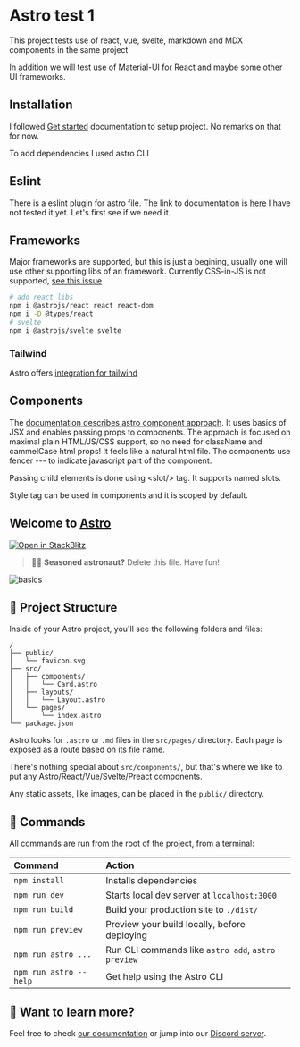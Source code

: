 # Astro test 1

This project tests use of react, vue, svelte, markdown and MDX components in the same project

In addition we will test use of Material-UI for React and maybe some other UI frameworks.

## Installation

I followed [Get started](https://docs.astro.build/en/getting-started/) documentation to setup project. No remarks on that for now.

To add dependencies I used astro CLI

## Eslint

There is a eslint plugin for astro file. The link to documentation is [here](https://ota-meshi.github.io/eslint-plugin-astro/user-guide/)
I have not tested it yet. Let's first see if we need it.

## Frameworks

Major frameworks are supported, but this is just a begining, usually one will use other supporting libs of an framework. Currently CSS-in-JS is not supported, [see this issue](https://github.com/withastro/astro/issues/4432)

```bash
# add react libs
npm i @astrojs/react react react-dom
npm i -D @types/react
# svelte
npm i @astrojs/svelte svelte
```

### Tailwind

Astro offers [integration for tailwind](https://docs.astro.build/en/guides/integrations-guide/tailwind/)

## Components

The [documentation describes astro component approach](https://docs.astro.build/en/core-concepts/astro-components/). It uses basics of JSX and enables passing props to components. The approach is focused on maximal plain HTML/JS/CSS support, so no need for className and cammelCase html props! It feels like a natural html file. The components use fencer --- to indicate javascript part of the component.

Passing child elements is done using \<slot/> tag. It supports named slots.

Style tag can be used in components and it is scoped by default.

## Welcome to [Astro](https://astro.build)

[![Open in StackBlitz](https://developer.stackblitz.com/img/open_in_stackblitz.svg)](https://stackblitz.com/github/withastro/astro/tree/latest/examples/basics)

> 🧑‍🚀 **Seasoned astronaut?** Delete this file. Have fun!

![basics](https://user-images.githubusercontent.com/4677417/186188965-73453154-fdec-4d6b-9c34-cb35c248ae5b.png)

## 🚀 Project Structure

Inside of your Astro project, you'll see the following folders and files:

```
/
├── public/
│   └── favicon.svg
├── src/
│   ├── components/
│   │   └── Card.astro
│   ├── layouts/
│   │   └── Layout.astro
│   └── pages/
│       └── index.astro
└── package.json
```

Astro looks for `.astro` or `.md` files in the `src/pages/` directory. Each page is exposed as a route based on its file name.

There's nothing special about `src/components/`, but that's where we like to put any Astro/React/Vue/Svelte/Preact components.

Any static assets, like images, can be placed in the `public/` directory.

## 🧞 Commands

All commands are run from the root of the project, from a terminal:

| Command                | Action                                             |
| :--------------------- | :------------------------------------------------- |
| `npm install`          | Installs dependencies                              |
| `npm run dev`          | Starts local dev server at `localhost:3000`        |
| `npm run build`        | Build your production site to `./dist/`            |
| `npm run preview`      | Preview your build locally, before deploying       |
| `npm run astro ...`    | Run CLI commands like `astro add`, `astro preview` |
| `npm run astro --help` | Get help using the Astro CLI                       |

## 👀 Want to learn more?

Feel free to check [our documentation](https://docs.astro.build) or jump into our [Discord server](https://astro.build/chat).
